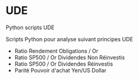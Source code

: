 # UDE
Python scripts UDE

Scripts Python pour analyse suivant principes UDE
- Ratio Rendement Obligations / Or
- Ratio SP500 / Or Dividendes Non Réinvestis
- Ratio SP500 / Or Dividendes Réinvestis
- Parité Pouvoir d'achat Yen/US Dollar
